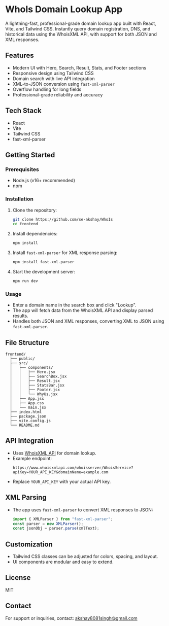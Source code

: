 # WhoIs Domain Lookup App

A lightning-fast, professional-grade domain lookup app built with React, Vite, and Tailwind CSS. Instantly query domain registration, DNS, and historical data using the WhoisXML API, with support for both JSON and XML responses.

## Features

- Modern UI with Hero, Search, Result, Stats, and Footer sections
- Responsive design using Tailwind CSS
- Domain search with live API integration
- XML-to-JSON conversion using `fast-xml-parser`
- Overflow handling for long fields
- Professional-grade reliability and accuracy

## Tech Stack

- React
- Vite
- Tailwind CSS
- fast-xml-parser

## Getting Started

### Prerequisites

- Node.js (v16+ recommended)
- npm

### Installation

1. Clone the repository:
   ```sh
   git clone https://github.com/se-akshay/WhoIs
   cd frontend
   ```
2. Install dependencies:
   ```sh
   npm install
   ```
3. Install `fast-xml-parser` for XML response parsing:
   ```sh
   npm install fast-xml-parser
   ```
4. Start the development server:
   ```sh
   npm run dev
   ```

### Usage

- Enter a domain name in the search box and click "Lookup".
- The app will fetch data from the WhoisXML API and display parsed results.
- Handles both JSON and XML responses, converting XML to JSON using `fast-xml-parser`.

## File Structure

```
frontend/
  ├── public/
  ├── src/
  │   ├── components/
  │   │   ├── Hero.jsx
  │   │   ├── SearchBox.jsx
  │   │   ├── Result.jsx
  │   │   ├── StatsBar.jsx
  │   │   ├── Footer.jsx
  │   │   └── WhyUs.jsx
  │   ├── App.jsx
  │   ├── App.css
  │   └── main.jsx
  ├── index.html
  ├── package.json
  ├── vite.config.js
  └── README.md
```

## API Integration

- Uses [WhoisXML API](https://www.whoisxmlapi.com/) for domain lookup.
- Example endpoint:
  ```
  https://www.whoisxmlapi.com/whoisserver/WhoisService?apiKey=YOUR_API_KEY&domainName=example.com
  ```
- Replace `YOUR_API_KEY` with your actual API key.

## XML Parsing

- The app uses `fast-xml-parser` to convert XML responses to JSON:
  ```js
  import { XMLParser } from "fast-xml-parser";
  const parser = new XMLParser();
  const jsonObj = parser.parse(xmlText);
  ```

## Customization

- Tailwind CSS classes can be adjusted for colors, spacing, and layout.
- UI components are modular and easy to extend.

## License

MIT

## Contact

For support or inquiries, contact: akshay8081singh@gmail.com
